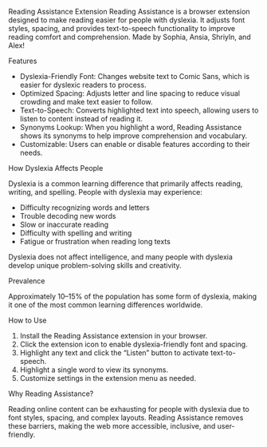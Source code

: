 Reading Assistance Extension
Reading Assistance is a browser extension designed to make reading easier for people with dyslexia. It adjusts font styles, spacing, and provides text-to-speech functionality to improve reading comfort and comprehension. Made by Sophia, Ansia, Shriyln, and Alex!


Features

- Dyslexia-Friendly Font: Changes website text to Comic Sans, which is easier for dyslexic readers to process.  
- Optimized Spacing: Adjusts letter and line spacing to reduce visual crowding and make text easier to follow.  
- Text-to-Speech: Converts highlighted text into speech, allowing users to listen to content instead of reading it.  
- Synonyms Lookup: When you highlight a word, Reading Assistance shows its synonyms to help improve comprehension and vocabulary.  
- Customizable: Users can enable or disable features according to their needs.  


How Dyslexia Affects People

Dyslexia is a common learning difference that primarily affects reading, writing, and spelling. People with dyslexia may experience:

- Difficulty recognizing words and letters  
- Trouble decoding new words  
- Slow or inaccurate reading  
- Difficulty with spelling and writing  
- Fatigue or frustration when reading long texts  

Dyslexia does not affect intelligence, and many people with dyslexia develop unique problem-solving skills and creativity.


Prevalence

Approximately 10–15% of the population has some form of dyslexia, making it one of the most common learning differences worldwide.


How to Use

1. Install the Reading Assistance extension in your browser.  
2. Click the extension icon to enable dyslexia-friendly font and spacing.  
3. Highlight any text and click the “Listen” button to activate text-to-speech.  
4. Highlight a single word to view its synonyms.  
5. Customize settings in the extension menu as needed.  


Why Reading Assistance?

Reading online content can be exhausting for people with dyslexia due to font styles, spacing, and complex layouts. Reading Assistance removes these barriers, making the web more accessible, inclusive, and user-friendly.
